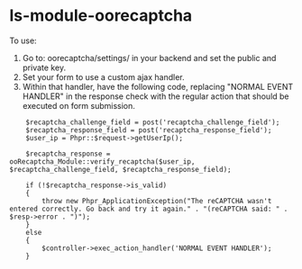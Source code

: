 ls-module-oorecaptcha
=====================

To use:

1. Go to: oorecaptcha/settings/ in your backend and set the public and private key.
2. Set your form to use a custom ajax handler.
3. Within that handler, have the following code, replacing "NORMAL EVENT HANDLER" in the response check with the regular action that should be executed on form submission.
```
    $recaptcha_challenge_field = post('recaptcha_challenge_field');
    $recaptcha_response_field = post('recaptcha_response_field');
    $user_ip = Phpr::$request->getUserIp();

    $recaptcha_response = ooRecaptcha_Module::verify_recaptcha($user_ip, $recaptcha_challenge_field, $recaptcha_response_field);

    if (!$recaptcha_response->is_valid)
    {
        throw new Phpr_ApplicationException("The reCAPTCHA wasn't entered correctly. Go back and try it again." . "(reCAPTCHA said: " . $resp->error . ")");
    }
    else
    {
        $controller->exec_action_handler('NORMAL EVENT HANDLER');
    }
```
